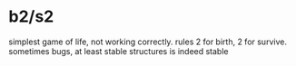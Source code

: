 # b2/s2
simplest game of life, not working correctly. 
rules 2 for birth, 2 for survive. 
sometimes bugs, at least stable structures is indeed stable
